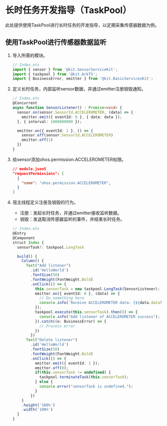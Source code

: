 # 长时任务开发指导（TaskPool）
<!--Kit: ArkTS-->
<!--Subsystem: commonlibrary-->
<!--Owner: @lijiamin2025-->
<!--SE: @weng-changcheng-->
<!--TSE: @kirl75; @zsw_zhushiwei-->

此处提供使用TaskPool进行长时任务的开发指导，以定期采集传感器数据为例。

## 使用TaskPool进行传感器数据监听

1. 导入所需的模块。

   ```ts
   // Index.ets
   import { sensor } from '@kit.SensorServiceKit';
   import { taskpool } from '@kit.ArkTS';
   import { BusinessError, emitter } from '@kit.BasicServicesKit';
   ```

2. 定义长时任务，内部监听sensor数据，并通过emitter注册销毁通知。

   ```ts
   // Index.ets
   @Concurrent
   async function SensorListener() : Promise<void> {
     sensor.on(sensor.SensorId.ACCELEROMETER, (data) => {
       emitter.emit({ eventId: 0 }, { data: data });
     }, { interval: 1000000000 });
   
     emitter.on({ eventId: 1 }, () => {
       sensor.off(sensor.SensorId.ACCELEROMETER)
       emitter.off(1)
     })
   }
   ```

3. 给sensor添加ohos.permission.ACCELEROMETER权限。

   ```json
   // module.json5
   "requestPermissions": [
     {
       "name": "ohos.permission.ACCELEROMETER",
     }
   ]
   ```
4. 宿主线程定义注册及销毁的行为。
   - 注册：发起长时任务，并通过emitter接收监听数据。
   - 销毁：发送取消传感器监听的事件，并结束长时任务。

   ```ts
   // Index.ets
   @Entry
   @Component
   struct Index {
     sensorTask?: taskpool.LongTask
   
     build() {
       Column() {
         Text("Add listener")
           .id('HelloWorld')
           .fontSize(50)
           .fontWeight(FontWeight.Bold)
           .onClick(() => {
             this.sensorTask = new taskpool.LongTask(SensorListener);
             emitter.on({ eventId: 0 }, (data) => {
               // Do something here
               console.info(`Receive ACCELEROMETER data: {${data.data?.x}, ${data.data?.y}, ${data.data?.z}}`);
             });
             taskpool.execute(this.sensorTask).then(() => {
               console.info("Add listener of ACCELEROMETER success");
             }).catch((e: BusinessError) => {
               // Process error
             })
           })
         Text("Delete listener")
           .id('HelloWorld')
           .fontSize(50)
           .fontWeight(FontWeight.Bold)
           .onClick(() => {
             emitter.emit({ eventId: 1 });
             emitter.off(0);
             if(this.sensorTask != undefined) {
               taskpool.terminateTask(this.sensorTask);
             } else {
               console.error("sensorTask is undefined.");
             }
           })
       }
       .height('100%')
       .width('100%')
     }
   }
   ```
   <!-- @[taskpool_listen_sensor_data](https://gitcode.com/openharmony/applications_app_samples/blob/master/code/DocsSample/ArkTS/ArkTsConcurrent/ApplicationMultithreadingDevelopment/ApplicationMultithreading/entry/src/main/ets/managers/LongTimeTaskGuide.ets) -->
   
   
